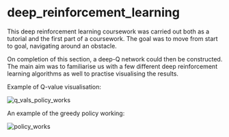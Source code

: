 # deep_reinforcement_learning
This deep reinforcement learning coursework was carried out both as a tutorial and the first part of a coursework. The goal was to move from start to goal, navigating around an obstacle.

On completion of this section, a deep-Q network could then be constructed. The main aim was to familiarise us with a few different deep reinforcement learning algorithms as well to practise visualising the results.

Example of Q-value visualisation:

![q_vals_policy_works](https://user-images.githubusercontent.com/73748574/104966353-96a2ed00-59d8-11eb-9a9d-8b107c968710.png)

An example of the greedy policy working:

![policy_works](https://user-images.githubusercontent.com/73748574/104966306-73783d80-59d8-11eb-837a-876a8330508c.png)
